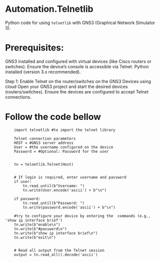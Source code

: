 # Automation.Telnetlib

Python code for using `telnetlib` with GNS3 (Graphical Network Simulator 3).
# Prerequisites:

GNS3 installed and configured with virtual devices (like Cisco routers or switches).
Ensure the device’s console is accessible via Telnet.
Python installed (version 3.x recommended).

Step 1: Enable Telnet on the router/switches on the GNS3 Devices using cloud
Open your GNS3 project and start the desired devices (routers/switches).
Ensure the devices are configured to accept Telnet connections.

# Follow the code bellow

        import telnetlib #to import the telnet library

        Telnet connection parameters
        HOST = #GNS3 server address
        User = #the username configured on the device
        Password = #Optional: Password for the user


        tn = telnetlib.Telnet(Host)
      

        # If login is required, enter username and password
        if user:
            tn.read_until(b"Username: ")
            tn.write(User.encode('ascii') + b"\n")

        if password:
            tn.read_until(b"Password: ")
            tn.write(password.encode('ascii') + b"\n")

        #try to configure your device by entering the  commands (e.g., 'show ip interface brief')
        tn.write(b"enable\n")
        tn.write(b"#password\n")
        tn.write(b"show ip interface brief\n")
        tn.write(b"exit\n")


        # Read all output from the Telnet session
        output = tn.read_all().decode('ascii')
